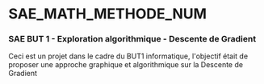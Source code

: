 # SAE_MATH_METHODE_NUM

### SAE BUT 1 - Exploration algorithmique - Descente de Gradient 

Ceci est un projet dans le cadre du BUT1 informatique, l'objectif était de proposer une approche graphique et algorithmique sur la Descente de Gradient

